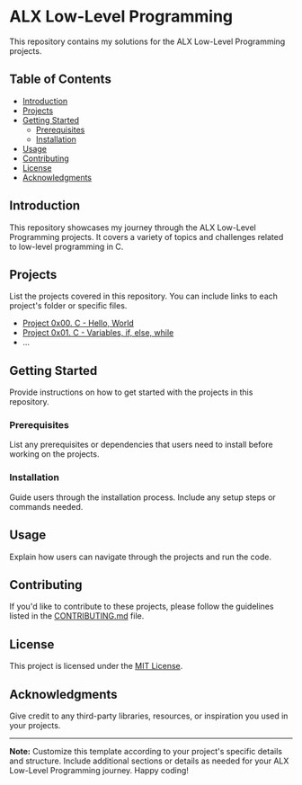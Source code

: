 # ALX Low-Level Programming

This repository contains my solutions for the ALX Low-Level Programming projects.

## Table of Contents

- [Introduction](#introduction)
- [Projects](#projects)
- [Getting Started](#getting-started)
  - [Prerequisites](#prerequisites)
  - [Installation](#installation)
- [Usage](#usage)
- [Contributing](#contributing)
- [License](#license)
- [Acknowledgments](#acknowledgments)

## Introduction

This repository showcases my journey through the ALX Low-Level Programming projects. It covers a variety of topics and challenges related to low-level programming in C.

## Projects

List the projects covered in this repository. You can include links to each project's folder or specific files.

- [Project 0x00. C - Hello, World](./project_0x00)
- [Project 0x01. C - Variables, if, else, while](./project_0x01)
- ...

## Getting Started

Provide instructions on how to get started with the projects in this repository.

### Prerequisites

List any prerequisites or dependencies that users need to install before working on the projects.

### Installation

Guide users through the installation process. Include any setup steps or commands needed.

## Usage

Explain how users can navigate through the projects and run the code.

## Contributing

If you'd like to contribute to these projects, please follow the guidelines listed in the [CONTRIBUTING.md](CONTRIBUTING.md) file.

## License

This project is licensed under the [MIT License](LICENSE).

## Acknowledgments

Give credit to any third-party libraries, resources, or inspiration you used in your projects.

---

**Note:** Customize this template according to your project's specific details and structure. Include additional sections or details as needed for your ALX Low-Level Programming journey. Happy coding!


